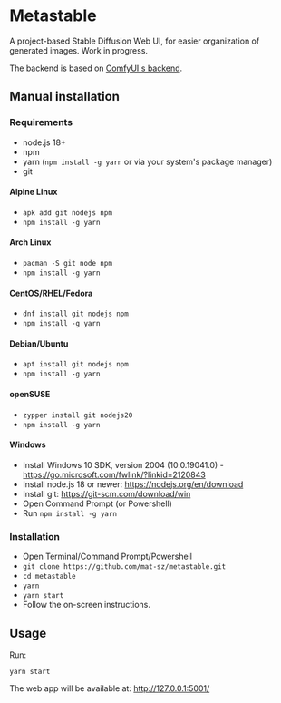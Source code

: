 # Metastable

A project-based Stable Diffusion Web UI, for easier organization of generated images. Work in progress.

The backend is based on [ComfyUI's backend](https://github.com/comfyanonymous/ComfyUI).

## Manual installation

### Requirements

- node.js 18+
- npm
- yarn (`npm install -g yarn` or via your system's package manager)
- git

#### Alpine Linux

- `apk add git nodejs npm`
- `npm install -g yarn`

#### Arch Linux

- `pacman -S git node npm`
- `npm install -g yarn`

#### CentOS/RHEL/Fedora

- `dnf install git nodejs npm`
- `npm install -g yarn`

#### Debian/Ubuntu

- `apt install git nodejs npm`
- `npm install -g yarn`

#### openSUSE

- `zypper install git nodejs20`
- `npm install -g yarn`

#### Windows

- Install Windows 10 SDK, version 2004 (10.0.19041.0) - https://go.microsoft.com/fwlink/?linkid=2120843
- Install node.js 18 or newer: https://nodejs.org/en/download
- Install git: https://git-scm.com/download/win
- Open Command Prompt (or Powershell)
- Run `npm install -g yarn`

### Installation

- Open Terminal/Command Prompt/Powershell
- `git clone https://github.com/mat-sz/metastable.git`
- `cd metastable`
- `yarn`
- `yarn start`
- Follow the on-screen instructions.

## Usage

Run:

```
yarn start
```

The web app will be available at: http://127.0.0.1:5001/
